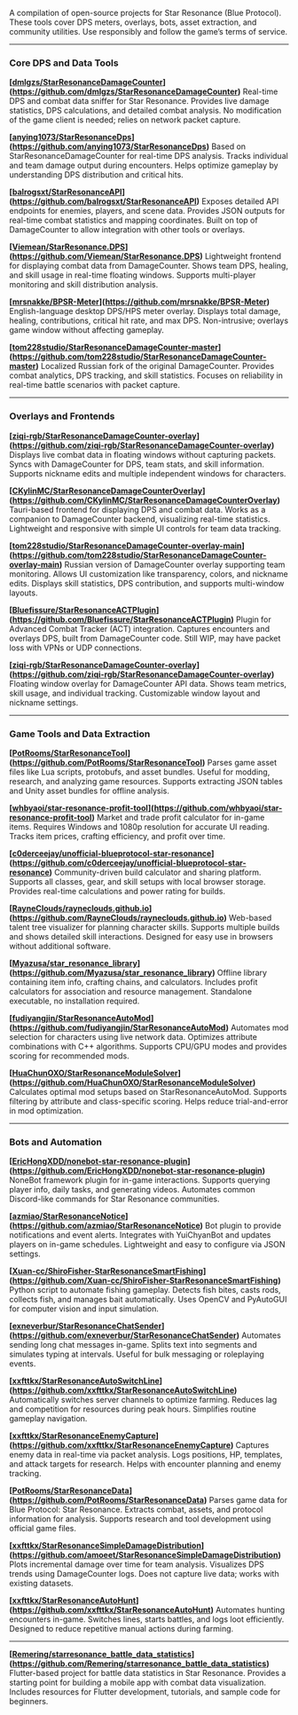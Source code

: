 A compilation of open-source projects for Star Resonance (Blue Protocol).
These tools cover DPS meters, overlays, bots, asset extraction, and community utilities.
Use responsibly and follow the game’s terms of service.

---

### Core DPS and Data Tools

**[[dmlgzs/StarResonanceDamageCounter](https://github.com/dmlgzs/StarResonanceDamageCounter)](https://github.com/dmlgzs/StarResonanceDamageCounter)**
Real-time DPS and combat data sniffer for Star Resonance.
Provides live damage statistics, DPS calculations, and detailed combat analysis.
No modification of the game client is needed; relies on network packet capture.

**[[anying1073/StarResonanceDps](https://github.com/anying1073/StarResonanceDps)](https://github.com/anying1073/StarResonanceDps)**
Based on StarResonanceDamageCounter for real-time DPS analysis.
Tracks individual and team damage output during encounters.
Helps optimize gameplay by understanding DPS distribution and critical hits.

**[[balrogsxt/StarResonanceAPI](https://github.com/balrogsxt/StarResonanceAPI)](https://github.com/balrogsxt/StarResonanceAPI)**
Exposes detailed API endpoints for enemies, players, and scene data.
Provides JSON outputs for real-time combat statistics and mapping coordinates.
Built on top of DamageCounter to allow integration with other tools or overlays.

**[[Viemean/StarResonance.DPS](https://github.com/Viemean/StarResonance.DPS)](https://github.com/Viemean/StarResonance.DPS)**
Lightweight frontend for displaying combat data from DamageCounter.
Shows team DPS, healing, and skill usage in real-time floating windows.
Supports multi-player monitoring and skill distribution analysis.

**[[mrsnakke/BPSR-Meter](https://github.com/mrsnakke/BPSR-Meter)](https://github.com/mrsnakke/BPSR-Meter)**
English-language desktop DPS/HPS meter overlay.
Displays total damage, healing, contributions, critical hit rate, and max DPS.
Non-intrusive; overlays game window without affecting gameplay.

**[[tom228studio/StarResonanceDamageCounter-master](https://github.com/tom228studio/StarResonanceDamageCounter-master)](https://github.com/tom228studio/StarResonanceDamageCounter-master)**
Localized Russian fork of the original DamageCounter.
Provides combat analytics, DPS tracking, and skill statistics.
Focuses on reliability in real-time battle scenarios with packet capture.

---

### Overlays and Frontends

**[[ziqi-rgb/StarResonanceDamageCounter-overlay](https://github.com/ziqi-rgb/StarResonanceDamageCounter-overlay)](https://github.com/ziqi-rgb/StarResonanceDamageCounter-overlay)**
Displays live combat data in floating windows without capturing packets.
Syncs with DamageCounter for DPS, team stats, and skill information.
Supports nickname edits and multiple independent windows for characters.

**[[CKylinMC/StarResonanceDamageCounterOverlay](https://github.com/CKylinMC/StarResonanceDamageCounterOverlay)](https://github.com/CKylinMC/StarResonanceDamageCounterOverlay)**
Tauri-based frontend for displaying DPS and combat data.
Works as a companion to DamageCounter backend, visualizing real-time statistics.
Lightweight and responsive with simple UI controls for team data tracking.

**[[tom228studio/StarResonanceDamageCounter-overlay-main](https://github.com/tom228studio/StarResonanceDamageCounter-overlay-main)](https://github.com/tom228studio/StarResonanceDamageCounter-overlay-main)**
Russian version of DamageCounter overlay supporting team monitoring.
Allows UI customization like transparency, colors, and nickname edits.
Displays skill statistics, DPS contribution, and supports multi-window layouts.

**[[Bluefissure/StarResonanceACTPlugin](https://github.com/Bluefissure/StarResonanceACTPlugin)](https://github.com/Bluefissure/StarResonanceACTPlugin)**
Plugin for Advanced Combat Tracker (ACT) integration.
Captures encounters and overlays DPS, built from DamageCounter code.
Still WIP, may have packet loss with VPNs or UDP connections.

**[[ziqi-rgb/StarResonanceDamageCounter-overlay](https://github.com/ziqi-rgb/StarResonanceDamageCounter-overlay)](https://github.com/ziqi-rgb/StarResonanceDamageCounter-overlay)**
Floating window overlay for DamageCounter API data.
Shows team metrics, skill usage, and individual tracking.
Customizable window layout and nickname settings.

---

### Game Tools and Data Extraction

**[[PotRooms/StarResonanceTool](https://github.com/PotRooms/StarResonanceTool)](https://github.com/PotRooms/StarResonanceTool)**
Parses game asset files like Lua scripts, protobufs, and asset bundles.
Useful for modding, research, and analyzing game resources.
Supports extracting JSON tables and Unity asset bundles for offline analysis.

**[[whbyaoi/star-resonance-profit-tool](https://github.com/whbyaoi/star-resonance-profit-tool)](https://github.com/whbyaoi/star-resonance-profit-tool)**
Market and trade profit calculator for in-game items.
Requires Windows and 1080p resolution for accurate UI reading.
Tracks item prices, crafting efficiency, and profit over time.

**[[c0derceejay/unofficial-blueprotocol-star-resonance](https://github.com/c0derceejay/unofficial-blueprotocol-star-resonance)](https://github.com/c0derceejay/unofficial-blueprotocol-star-resonance)**
Community-driven build calculator and sharing platform.
Supports all classes, gear, and skill setups with local browser storage.
Provides real-time calculations and power rating for builds.

**[[RayneClouds/rayneclouds.github.io](https://github.com/RayneClouds/rayneclouds.github.io)](https://github.com/RayneClouds/rayneclouds.github.io)**
Web-based talent tree visualizer for planning character skills.
Supports multiple builds and shows detailed skill interactions.
Designed for easy use in browsers without additional software.

**[[Myazusa/star_resonance_library](https://github.com/Myazusa/star_resonance_library)](https://github.com/Myazusa/star_resonance_library)**
Offline library containing item info, crafting chains, and calculators.
Includes profit calculators for association and resource management.
Standalone executable, no installation required.

**[[fudiyangjin/StarResonanceAutoMod](https://github.com/fudiyangjin/StarResonanceAutoMod)](https://github.com/fudiyangjin/StarResonanceAutoMod)**
Automates mod selection for characters using live network data.
Optimizes attribute combinations with C++ algorithms.
Supports CPU/GPU modes and provides scoring for recommended mods.

**[[HuaChunOXO/StarResonanceModuleSolver](https://github.com/HuaChunOXO/StarResonanceModuleSolver)](https://github.com/HuaChunOXO/StarResonanceModuleSolver)**
Calculates optimal mod setups based on StarResonanceAutoMod.
Supports filtering by attribute and class-specific scoring.
Helps reduce trial-and-error in mod optimization.

---

### Bots and Automation

**[[EricHongXDD/nonebot-star-resonance-plugin](https://github.com/EricHongXDD/nonebot-star-resonance-plugin)](https://github.com/EricHongXDD/nonebot-star-resonance-plugin)**
NoneBot framework plugin for in-game interactions.
Supports querying player info, daily tasks, and generating videos.
Automates common Discord-like commands for Star Resonance communities.

**[[azmiao/StarResonanceNotice](https://github.com/azmiao/StarResonanceNotice)](https://github.com/azmiao/StarResonanceNotice)**
Bot plugin to provide notifications and event alerts.
Integrates with YuiChyanBot and updates players on in-game schedules.
Lightweight and easy to configure via JSON settings.

**[[Xuan-cc/ShiroFisher-StarResonanceSmartFishing](https://github.com/Xuan-cc/ShiroFisher-StarResonanceSmartFishing)](https://github.com/Xuan-cc/ShiroFisher-StarResonanceSmartFishing)**
Python script to automate fishing gameplay.
Detects fish bites, casts rods, collects fish, and manages bait automatically.
Uses OpenCV and PyAutoGUI for computer vision and input simulation.

**[[exneverbur/StarResonanceChatSender](https://github.com/exneverbur/StarResonanceChatSender)](https://github.com/exneverbur/StarResonanceChatSender)**
Automates sending long chat messages in-game.
Splits text into segments and simulates typing at intervals.
Useful for bulk messaging or roleplaying events.

**[[xxfttkx/StarResonanceAutoSwitchLine](https://github.com/xxfttkx/StarResonanceAutoSwitchLine)](https://github.com/xxfttkx/StarResonanceAutoSwitchLine)**
Automatically switches server channels to optimize farming.
Reduces lag and competition for resources during peak hours.
Simplifies routine gameplay navigation.

**[[xxfttkx/StarResonanceEnemyCapture](https://github.com/xxfttkx/StarResonanceEnemyCapture)](https://github.com/xxfttkx/StarResonanceEnemyCapture)**
Captures enemy data in real-time via packet analysis.
Logs positions, HP, templates, and attack targets for research.
Helps with encounter planning and enemy tracking.

**[[PotRooms/StarResonanceData](https://github.com/PotRooms/StarResonanceData)](https://github.com/PotRooms/StarResonanceData)**
Parses game data for Blue Protocol: Star Resonance.
Extracts combat, assets, and protocol information for analysis.
Supports research and tool development using official game files.

**[[xxfttkx/StarResonanceSimpleDamageDistribution](https://github.com/amoeet/StarResonanceSimpleDamageDistribution)](https://github.com/amoeet/StarResonanceSimpleDamageDistribution)**
Plots incremental damage over time for team analysis.
Visualizes DPS trends using DamageCounter logs.
Does not capture live data; works with existing datasets.

**[[xxfttkx/StarResonanceAutoHunt](https://github.com/xxfttkx/StarResonanceAutoHunt)](https://github.com/xxfttkx/StarResonanceAutoHunt)**
Automates hunting encounters in-game.
Switches lines, starts battles, and logs loot efficiently.
Designed to reduce repetitive manual actions during farming.

---

**[[Remering/starresonance_battle_data_statistics](https://github.com/Remering/starresonance_battle_data_statistics)](https://github.com/Remering/starresonance_battle_data_statistics)**
Flutter-based project for battle data statistics in Star Resonance.
Provides a starting point for building a mobile app with combat data visualization.
Includes resources for Flutter development, tutorials, and sample code for beginners.
